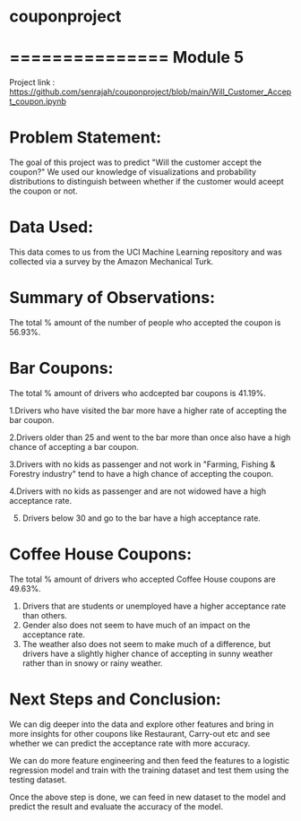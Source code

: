 # couponproject
===============
Module 5
========
Project link : https://github.com/senrajah/couponproject/blob/main/Will_Customer_Accept_coupon.ipynb

Problem Statement:
==================

The goal of this project was to predict "Will the customer accept the coupon?" We used our knowledge of visualizations and probability
distributions to distinguish between whether if the customer would aceept the coupon or not.

Data Used:
=========

This data comes to us from the UCI Machine Learning repository and was collected via a survey by the Amazon Mechanical Turk. 


Summary of Observations:
======================== 

The total % amount of the number of people who accepted the coupon is 56.93%.

Bar Coupons:
===========
The total % amount of drivers who acdcepted bar coupons is 41.19%. 

 1.Drivers who have visited the bar more have a higher rate of accepting the bar coupon. 

 2.Drivers older than 25 and went to the bar more than once also have a high chance of accepting a bar coupon.

 3.Drivers with no kids as passenger and not work in "Farming, Fishing & Forestry industry" tend to have a high chance of accepting the 
 coupon.

 4.Drivers with no kids as passenger and are not widowed have a high acceptance rate.

 5. Drivers below 30 and go to the bar have a high acceptance rate. 

Coffee House Coupons:
=====================
The total % amount of drivers who accepted Coffee House coupons are 49.63%.

 1. Drivers that are students or unemployed have a higher acceptance rate than others. 
 2. Gender also does not seem to have much of an impact on the acceptance rate.
 3. The weather also does not seem to make much of a difference, but drivers have a slightly higher chance of accepting in sunny 
 weather rather than in snowy or rainy weather. 

Next Steps and Conclusion:
==========================
We can dig deeper into the data and explore other features and bring in more insights for other coupons like Restaurant, Carry-out etc 
and see whether we can predict the acceptance rate with more accuracy. 

We can do more feature engineering and then feed the features to a logistic regression model and train with the training dataset
and test them using the testing dataset. 

Once the above step is done, we can feed in new dataset to the model and predict the result and evaluate the accuracy of the model. 




